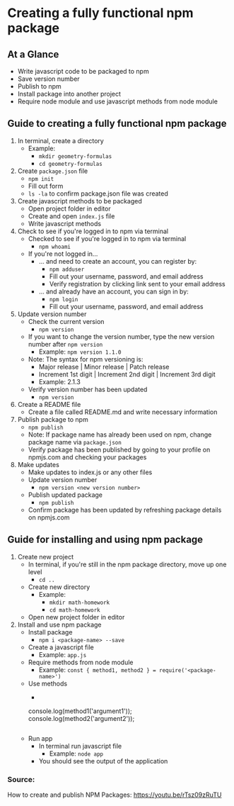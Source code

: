 # Creating a fully functional npm package

## At a Glance
* Write javascript code to be packaged to npm
* Save version number
* Publish to npm
* Install package into another project
* Require node module and use javascript methods from node module

## Guide to creating a fully functional npm package
1. In terminal, create a directory
    * Example: 
        * `mkdir geometry-formulas`
        * `cd geometry-formulas`
2. Create `package.json` file
    * `npm init`
    * Fill out form
    * `ls -la` to confirm package.json file was created
3. Create javascript methods to be packaged
    * Open project folder in editor
    * Create and open `index.js` file
    * Write javascript methods
4. Check to see if you're logged in to npm via terminal
    * Checked to see if you're logged in to npm via terminal
        * `npm whoami`
    * If you're not logged in...
        * ... and need to create an account, you can register by:
            * `npm adduser`
            * Fill out your username, password, and email address
            * Verify registration by clicking link sent to your email address
        * ... and already have an account, you can sign in by:
            * `npm login`
            * Fill out your username, password, and email address
5. Update version number
    * Check the current version
        * `npm version`
    * If you want to change the version number, type the new version number after `npm version`
        * Example: `npm version 1.1.0`
    * Note: The syntax for npm versioning is:
        * Major release | Minor release | Patch release
        * Increment 1st digit | Increment 2nd digit | Increment 3rd digit
        * Example: 2.1.3
    * Verify version number has been updated
        * `npm version`
6. Create a README file
    * Create a file called README.md and write necessary information
7. Publish package to npm
    * `npm publish`
    * Note: If package name has already been used on npm, change package name via `package.json`
    * Verify package has been published by going to your profile on npmjs.com and checking your packages
8. Make updates
    * Make updates to index.js or any other files
    * Update version number
        * `npm version <new version number>`
    * Publish updated package
        * `npm publish`
    * Confirm package has been updated by refreshing package details on npmjs.com

## Guide for installing and using npm package
1. Create new project
    * In terminal, if you're still in the npm package directory, move up one level
        * `cd ..`
    * Create new directory
        * Example: 
            * `mkdir math-homework`
            * `cd math-homework`
    * Open new project folder in editor
2. Install and use npm package
    * Install package
        * `npm i <package-name> --save`
    * Create a javascript file
        * Example: `app.js`
    * Require methods from node module
        * Example: `const { method1, method2 } = require('<package-name>')`
    * Use methods
        * ```
        console.log(method1('argument1'));
        console.log(method2('argument2'));
        ```
    * Run app
        * In terminal run javascript file
            * Example: `node app`
        * You should see the output of the application

### Source:
How to create and publish NPM Packages: https://youtu.be/rTsz09zRuTU